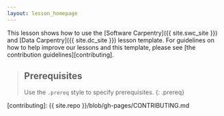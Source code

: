 ```yaml
---
layout: lesson_homepage
---
```

This lesson shows how to use the
[Software Carpentry]({{ site.swc_site }}) and
[Data Carpentry]({{ site.dc_site }}) lesson template.
For guidelines on how to help improve our lessons and this template,
please see [the contribution guidelines][contributing].

> ## Prerequisites
>
> Use the `.prereq` style to specify prerequisites.
{: .prereq}

[contributing]: {{ site.repo }}/blob/gh-pages/CONTRIBUTING.md
